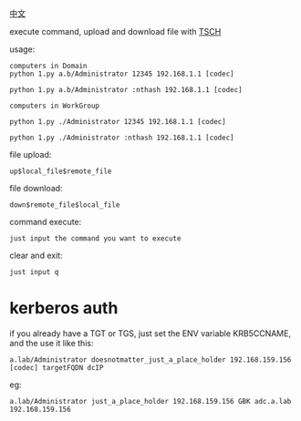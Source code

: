 [中文](https://github.com/wqreytuk/py135/blob/main/readme-ZH.md)


execute command, upload and download file with [TSCH](https://learn.microsoft.com/en-us/openspecs/windows_protocols/ms-tsch/d1058a28-7e02-4948-8b8d-4a347fa64931)

usage:

```
computers in Domain
python 1.py a.b/Administrator 12345 192.168.1.1 [codec]

python 1.py a.b/Administrator :nthash 192.168.1.1 [codec]

computers in WorkGroup

python 1.py ./Administrator 12345 192.168.1.1 [codec]

python 1.py ./Administrator :nthash 192.168.1.1 [codec]
```

file upload:

```
up$local_file$remote_file
```

file download:

```
down$remote_file$local_file
```

command execute:

```
just input the command you want to execute
```
clear and exit:

```
just input q
```
# kerberos auth

if you already have a TGT or TGS, just set the ENV variable KRB5CCNAME, and the use it like this:


```
a.lab/Administrator doesnotmatter_just_a_place_holder 192.168.159.156 [codec] targetFQDN dcIP
```
eg:

```
a.lab/Administrator just_a_place_holder 192.168.159.156 GBK adc.a.lab 192.168.159.156
```
